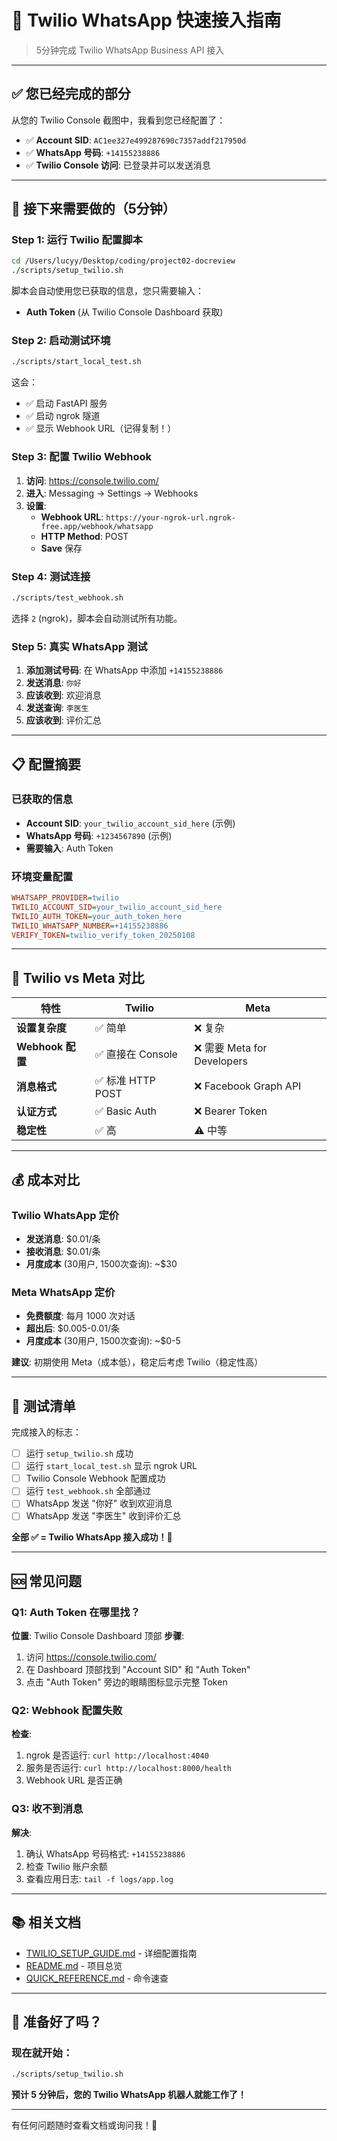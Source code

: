 # 🚀 Twilio WhatsApp 快速接入指南

> 5分钟完成 Twilio WhatsApp Business API 接入

---

## ✅ 您已经完成的部分

从您的 Twilio Console 截图中，我看到您已经配置了：

- ✅ **Account SID**: `AC1ee327e499287690c7357addf217950d`
- ✅ **WhatsApp 号码**: `+14155238886`
- ✅ **Twilio Console 访问**: 已登录并可以发送消息

---

## 🎯 接下来需要做的（5分钟）

### Step 1: 运行 Twilio 配置脚本

```bash
cd /Users/lucyy/Desktop/coding/project02-docreview
./scripts/setup_twilio.sh
```

脚本会自动使用您已获取的信息，您只需要输入：
- **Auth Token** (从 Twilio Console Dashboard 获取)

### Step 2: 启动测试环境

```bash
./scripts/start_local_test.sh
```

这会：
- ✅ 启动 FastAPI 服务
- ✅ 启动 ngrok 隧道
- ✅ 显示 Webhook URL（记得复制！）

### Step 3: 配置 Twilio Webhook

1. **访问**: https://console.twilio.com/
2. **进入**: Messaging → Settings → Webhooks
3. **设置**:
   - **Webhook URL**: `https://your-ngrok-url.ngrok-free.app/webhook/whatsapp`
   - **HTTP Method**: POST
   - **Save** 保存

### Step 4: 测试连接

```bash
./scripts/test_webhook.sh
```

选择 `2` (ngrok)，脚本会自动测试所有功能。

### Step 5: 真实 WhatsApp 测试

1. **添加测试号码**: 在 WhatsApp 中添加 `+14155238886`
2. **发送消息**: `你好`
3. **应该收到**: 欢迎消息
4. **发送查询**: `李医生`
5. **应该收到**: 评价汇总

---

## 📋 配置摘要

### 已获取的信息
- **Account SID**: `your_twilio_account_sid_here` (示例)
- **WhatsApp 号码**: `+1234567890` (示例)
- **需要输入**: Auth Token

### 环境变量配置
```ini
WHATSAPP_PROVIDER=twilio
TWILIO_ACCOUNT_SID=your_twilio_account_sid_here
TWILIO_AUTH_TOKEN=your_auth_token_here
TWILIO_WHATSAPP_NUMBER=+14155238886
VERIFY_TOKEN=twilio_verify_token_20250108
```

---

## 🔧 Twilio vs Meta 对比

| 特性 | Twilio | Meta |
|------|--------|------|
| **设置复杂度** | ✅ 简单 | ❌ 复杂 |
| **Webhook 配置** | ✅ 直接在 Console | ❌ 需要 Meta for Developers |
| **消息格式** | ✅ 标准 HTTP POST | ❌ Facebook Graph API |
| **认证方式** | ✅ Basic Auth | ❌ Bearer Token |
| **稳定性** | ✅ 高 | ⚠️ 中等 |

---

## 💰 成本对比

### Twilio WhatsApp 定价
- **发送消息**: $0.01/条
- **接收消息**: $0.01/条
- **月度成本** (30用户, 1500次查询): ~$30

### Meta WhatsApp 定价
- **免费额度**: 每月 1000 次对话
- **超出后**: $0.005-0.01/条
- **月度成本** (30用户, 1500次查询): ~$0-5

**建议**: 初期使用 Meta（成本低），稳定后考虑 Twilio（稳定性高）

---

## 🧪 测试清单

完成接入的标志：

- [ ] 运行 `setup_twilio.sh` 成功
- [ ] 运行 `start_local_test.sh` 显示 ngrok URL
- [ ] Twilio Console Webhook 配置成功
- [ ] 运行 `test_webhook.sh` 全部通过
- [ ] WhatsApp 发送 "你好" 收到欢迎消息
- [ ] WhatsApp 发送 "李医生" 收到评价汇总

**全部 ✅ = Twilio WhatsApp 接入成功！🎉**

---

## 🆘 常见问题

### Q1: Auth Token 在哪里找？

**位置**: Twilio Console Dashboard 顶部
**步骤**:
1. 访问 https://console.twilio.com/
2. 在 Dashboard 顶部找到 "Account SID" 和 "Auth Token"
3. 点击 "Auth Token" 旁边的眼睛图标显示完整 Token

### Q2: Webhook 配置失败

**检查**:
1. ngrok 是否运行: `curl http://localhost:4040`
2. 服务是否运行: `curl http://localhost:8000/health`
3. Webhook URL 是否正确

### Q3: 收不到消息

**解决**:
1. 确认 WhatsApp 号码格式: `+14155238886`
2. 检查 Twilio 账户余额
3. 查看应用日志: `tail -f logs/app.log`

---

## 📚 相关文档

- [TWILIO_SETUP_GUIDE.md](docs/TWILIO_SETUP_GUIDE.md) - 详细配置指南
- [README.md](README.md) - 项目总览
- [QUICK_REFERENCE.md](QUICK_REFERENCE.md) - 命令速查

---

## 🎊 准备好了吗？

### 现在就开始：

```bash
./scripts/setup_twilio.sh
```

**预计 5 分钟后，您的 Twilio WhatsApp 机器人就能工作了！**

---

有任何问题随时查看文档或询问我！🚀

